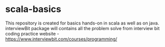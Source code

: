 # scala-basics

This repository is created for basics hands-on in scala as well as on java.
interviewBit package will contains all the problem solve from interview bit coding practice website - https://www.interviewbit.com/courses/programming/

